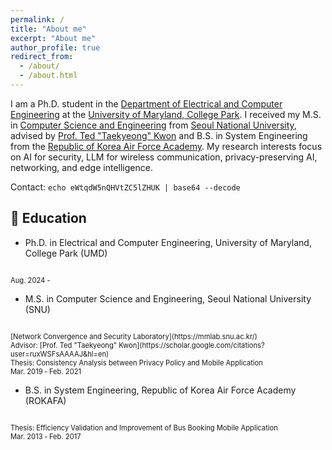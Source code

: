 ```yaml
---
permalink: /
title: "About me"
excerpt: "About me"
author_profile: true
redirect_from: 
  - /about/
  - /about.html
---
```


I am a Ph.D. student in the [Department of Electrical and Computer Engineering](https://www.ece.umd.edu/) at the [University of Maryland, College Park](https://www.umd.edu/). I received my M.S. in [Computer Science and Engineering](https://cse.snu.ac.kr/) from [Seoul National University](https://www.snu.ac.kr/), advised by [Prof. Ted "Taekyeong" Kwon](https://scholar.google.com/citations?user=ruxWSFsAAAAJ&hl=en) and B.S. in System Engineering from the [Republic of Korea Air Force Academy](https://rokaf.airforce.mil.kr/afa/index.do). My research interests focus on AI for security, LLM for wireless communication, privacy-preserving AI, networking, and edge intelligence.

Contact: <code>echo eWtqdW5nQHVtZC5lZHUK | base64 --decode</code>

🏫 Education
------
* Ph.D. in Electrical and Computer Engineering, University of Maryland, College Park (UMD)
<span style="font-size:80%">
<br>Aug. 2024 -
</span>

* M.S. in Computer Science and Engineering, Seoul National University (SNU)
<span style="font-size:80%">
<br>[Network Convergence and Security Laboratory](https://mmlab.snu.ac.kr/)
<br>Advisor: [Prof. Ted "Taekyeong" Kwon](https://scholar.google.com/citations?user=ruxWSFsAAAAJ&hl=en)
<br>Thesis: Consistency Analysis between Privacy Policy and Mobile Application
<br>Mar. 2019 ‑ Feb. 2021
</span>

* B.S. in System Engineering, Republic of Korea Air Force Academy (ROKAFA)
<span style="font-size:80%">
<br>Thesis: Efficiency Validation and Improvement of Bus Booking Mobile Application
<br>Mar. 2013 ‑ Feb. 2017
</span>